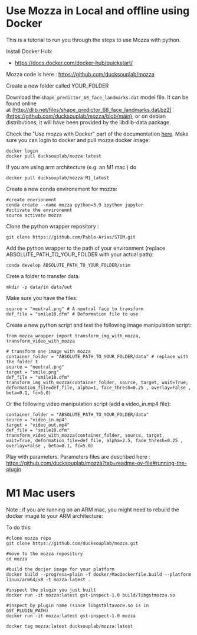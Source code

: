 # Use Mozza in Local and offline using Docker

This is a tutorial to run you through the steps to use Mozza with python.

Install Docker Hub:
- https://docs.docker.com/docker-hub/quickstart/

Mozza code is here : https://github.com/ducksouplab/mozza

Create a new folder called YOUR_FOLDER

Download the `shape_predictor_68_face_landmarks.dat` model file. It can be found online at [http://dlib.net/files/shape_predictor_68_face_landmarks.dat.bz2](https://github.com/ducksouplab/mozza/blob/main), or on debian distributions, it will have been provided by the libdlib-data package.

Check the "Use mozza with Docker" part of the documentation [here](https://github.com/ducksouplab/mozza). Make sure you can login to docker and pull mozza docker image:
```
docker login
docker pull ducksouplab/mozza:latest
```

If you are using arm architecture (e.g. an M1 mac ) do
```
docker pull ducksouplab/mozza:M1_latest
```

Create a new conda environement for mozza:
```
#create envrionemnt
conda create --name mozza python=3.9 ipython jupyter
#activate the environemnt
source activate mozza 
```


Clone the python wrapper repository : 
```
git clone https://github.com/Pablo-Arias/STIM.git
```

Add the python wrapper to the path of your environment (replace ABSOLUTE_PATH_TO_YOUR_FOLDER with your actual path):
```
conda develop ABSOLUTE_PATH_TO_YOUR_FOLDER/stim  
```

Crete a folder to transfer data:
```
mkdir -p data/in data/out
```

Make sure you have the files:
```
source = "neutral.png" # A neutral face to transform
def_file = "smile10.dfm" # Deformation file to use
```

Create a new python script and test the following image manipulation script:
```
from mozza_wrapper import transform_img_with_mozza, transform_video_with_mozza

# transform one image with mozza
container_folder = "ABSOLUTE_PATH_TO_YOUR_FOLDER/data" # replace with the folder t
source = "neutral.png"
target = "smile.png"
def_file = "smile10.dfm"
transform_img_with_mozza(container_folder, source, target, wait=True, deformation_file=def_file, alpha=1, face_thresh=0.25 , overlay=False , beta=0.1, fc=5.0)
```

Or the following video manipulation script (add a video_in.mp4 file):
```
container_folder = "ABSOLUTE_PATH_TO_YOUR_FOLDER/data"
source = "video_in.mp4"
target = "video_out.mp4"
def_file = "smile10.dfm"
transform_video_with_mozza(container_folder, source, target, wait=True, deformation_file=def_file, alpha=2.5, face_thresh=0.25 , overlay=False , beta=0.1, fc=5.0)
```

Play with parameters. Parameters files are described here : https://github.com/ducksouplab/mozza?tab=readme-ov-file#running-the-plugin


# M1 Mac users
Note : if you are running on an ARM mac, you might need to rebuild the docker image to your ARM architecture:

To do this:
```
#clone mozza repo
git clone https://github.com/ducksouplab/mozza.git

#move to the mozza repository
cd mozza

#build the docjer image for your platform
docker build --progress=plain -f docker/MacDockerfile.build --platform linux/arm64/v8 -t mozza:latest .

#inspect the plugin you just built
docker run -it mozza:latest gst-inspect-1.0 build/libgstmozza.so

#inspect by plugin name (since libgstaltavoce.so is in GST_PLUGIN_PATH)
docker run -it mozza:latest gst-inspect-1.0 mozza

docker tag mozza:latest ducksouplab/mozza:latest

```





